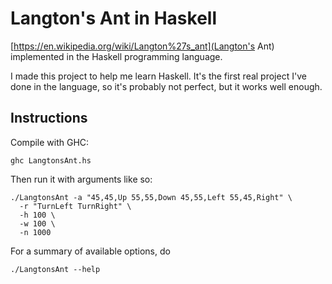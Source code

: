 # Langton's Ant in Haskell


[https://en.wikipedia.org/wiki/Langton%27s_ant](Langton's Ant) implemented in
the Haskell programming language.

I made this project to help me learn Haskell. It's the first real project I've
done in the language, so it's probably not perfect, but it works well enough.

## Instructions

Compile with GHC:

`ghc LangtonsAnt.hs`

Then run it with arguments like so:

```
./LangtonsAnt -a "45,45,Up 55,55,Down 45,55,Left 55,45,Right" \
  -r "TurnLeft TurnRight" \
  -h 100 \
  -w 100 \
  -n 1000
```

For a summary of available options, do

`./LangtonsAnt --help`

